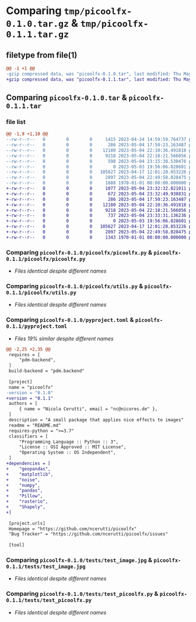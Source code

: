 # Comparing `tmp/picoolfx-0.1.0.tar.gz` & `tmp/picoolfx-0.1.1.tar.gz`

## filetype from file(1)

```diff
@@ -1 +1 @@
-gzip compressed data, was "picoolfx-0.1.0.tar", last modified: Thu May  4 23:15:38 2023, max compression
+gzip compressed data, was "picoolfx-0.1.1.tar", last modified: Thu May  4 23:33:31 2023, max compression
```

## Comparing `picoolfx-0.1.0.tar` & `picoolfx-0.1.1.tar`

### file list

```diff
@@ -1,9 +1,10 @@
--rw-r--r--   0        0        0     1415 2023-04-24 14:59:59.764737 picoolfx-0.1.0/README.md
--rw-r--r--   0        0        0      286 2023-05-04 17:50:23.163487 picoolfx-0.1.0/picoolfx/__init__.py
--rw-r--r--   0        0        0    12180 2023-05-04 22:10:36.491818 picoolfx-0.1.0/picoolfx/picoolfx.py
--rw-r--r--   0        0        0     9218 2023-05-04 22:18:21.566056 picoolfx-0.1.0/picoolfx/utils.py
--rw-r--r--   0        0        0      598 2023-05-04 23:15:38.530476 picoolfx-0.1.0/pyproject.toml
--rw-r--r--   0        0        0        0 2023-05-03 19:56:06.828601 picoolfx-0.1.0/tests/__init__.py
--rw-r--r--   0        0        0   105627 2023-04-17 12:01:28.853226 picoolfx-0.1.0/tests/test_image.jpg
--rw-r--r--   0        0        0     2897 2023-05-04 22:49:58.028475 picoolfx-0.1.0/tests/test_picoolfx.py
--rw-r--r--   0        0        0     1888 1970-01-01 00:00:00.000000 picoolfx-0.1.0/PKG-INFO
+-rw-r--r--   0        0        0     1077 2023-05-04 23:32:32.821011 picoolfx-0.1.1/LICENSE.txt
+-rw-r--r--   0        0        0      672 2023-05-04 23:32:49.938831 picoolfx-0.1.1/README.md
+-rw-r--r--   0        0        0      286 2023-05-04 17:50:23.163487 picoolfx-0.1.1/picoolfx/__init__.py
+-rw-r--r--   0        0        0    12180 2023-05-04 22:10:36.491818 picoolfx-0.1.1/picoolfx/picoolfx.py
+-rw-r--r--   0        0        0     9218 2023-05-04 22:18:21.566056 picoolfx-0.1.1/picoolfx/utils.py
+-rw-r--r--   0        0        0      737 2023-05-04 23:33:31.136236 picoolfx-0.1.1/pyproject.toml
+-rw-r--r--   0        0        0        0 2023-05-03 19:56:06.828601 picoolfx-0.1.1/tests/__init__.py
+-rw-r--r--   0        0        0   105627 2023-04-17 12:01:28.853226 picoolfx-0.1.1/tests/test_image.jpg
+-rw-r--r--   0        0        0     2897 2023-05-04 22:49:58.028475 picoolfx-0.1.1/tests/test_picoolfx.py
+-rw-r--r--   0        0        0     1343 1970-01-01 00:00:00.000000 picoolfx-0.1.1/PKG-INFO
```

### Comparing `picoolfx-0.1.0/picoolfx/picoolfx.py` & `picoolfx-0.1.1/picoolfx/picoolfx.py`

 * *Files identical despite different names*

### Comparing `picoolfx-0.1.0/picoolfx/utils.py` & `picoolfx-0.1.1/picoolfx/utils.py`

 * *Files identical despite different names*

### Comparing `picoolfx-0.1.0/pyproject.toml` & `picoolfx-0.1.1/pyproject.toml`

 * *Files 19% similar despite different names*

```diff
@@ -2,25 +2,35 @@
 requires = [
     "pdm-backend",
 ]
 build-backend = "pdm.backend"
 
 [project]
 name = "picoolfx"
-version = "0.1.0"
+version = "0.1.1"
 authors = [
     { name = "Nicola Cerutti", email = "nc@nicores.de" },
 ]
 description = "A small package that applies nice effects to images"
 readme = "README.md"
 requires-python = ">=3.7"
 classifiers = [
     "Programming Language :: Python :: 3",
     "License :: OSI Approved :: MIT License",
     "Operating System :: OS Independent",
 ]
+dependencies = [
+    "geopandas",
+    "matplotlib",
+    "noise",
+    "numpy",
+    "pandas",
+    "Pillow",
+    "rasterio",
+    "Shapely",
+]
 
 [project.urls]
 Homepage = "https://github.com/ncerutti/picoolfx"
 "Bug Tracker" = "https://github.com/ncerutti/picoolfx/issues"
 
 [tool]
```

### Comparing `picoolfx-0.1.0/tests/test_image.jpg` & `picoolfx-0.1.1/tests/test_image.jpg`

 * *Files identical despite different names*

### Comparing `picoolfx-0.1.0/tests/test_picoolfx.py` & `picoolfx-0.1.1/tests/test_picoolfx.py`

 * *Files identical despite different names*

